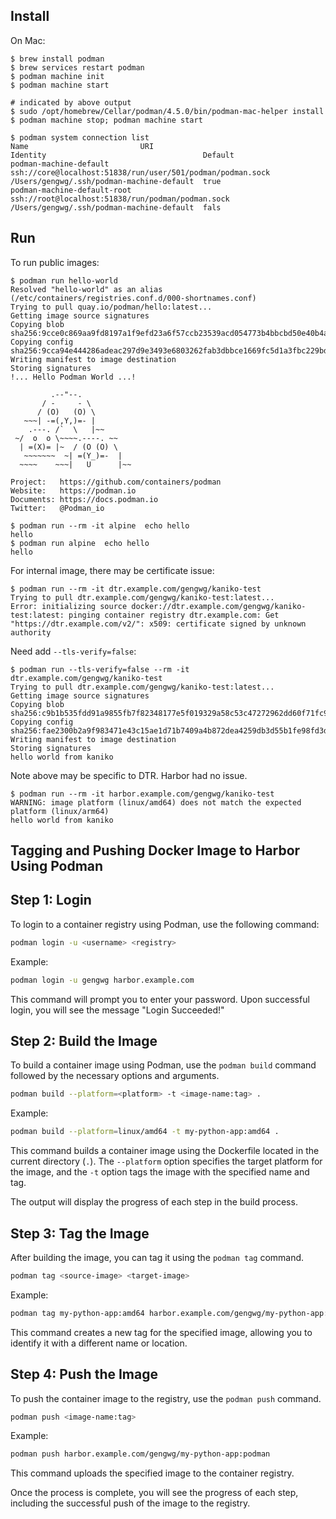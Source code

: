 ## Install

On Mac:

```
$ brew install podman
$ brew services restart podman
$ podman machine init
$ podman machine start

# indicated by above output
$ sudo /opt/homebrew/Cellar/podman/4.5.0/bin/podman-mac-helper install
$ podman machine stop; podman machine start

$ podman system connection list
Name                         URI                                                         Identity                                   Default
podman-machine-default       ssh://core@localhost:51838/run/user/501/podman/podman.sock  /Users/gengwg/.ssh/podman-machine-default  true
podman-machine-default-root  ssh://root@localhost:51838/run/podman/podman.sock           /Users/gengwg/.ssh/podman-machine-default  fals
```

## Run

To run public images:

```
$ podman run hello-world
Resolved "hello-world" as an alias (/etc/containers/registries.conf.d/000-shortnames.conf)
Trying to pull quay.io/podman/hello:latest...
Getting image source signatures
Copying blob sha256:9cce0c869aa9fd8197a1f9efd23a6f57ccb23539acd054773b4bbcbd50e40b4a
Copying config sha256:9cca94e444286adeac297d9e3493e6803262fab3dbbce1669fc5d1a3fbc229bd
Writing manifest to image destination
Storing signatures
!... Hello Podman World ...!

         .--"--.
       / -     - \
      / (O)   (O) \
   ~~~| -=(,Y,)=- |
    .---. /`  \   |~~
 ~/  o  o \~~~~.----. ~~
  | =(X)= |~  / (O (O) \
   ~~~~~~~  ~| =(Y_)=-  |
  ~~~~    ~~~|   U      |~~

Project:   https://github.com/containers/podman
Website:   https://podman.io
Documents: https://docs.podman.io
Twitter:   @Podman_io

$ podman run --rm -it alpine  echo hello
hello
$ podman run alpine  echo hello
hello
```

For internal image, there may be certificate issue:

```
$ podman run --rm -it dtr.example.com/gengwg/kaniko-test
Trying to pull dtr.example.com/gengwg/kaniko-test:latest...
Error: initializing source docker://dtr.example.com/gengwg/kaniko-test:latest: pinging container registry dtr.example.com: Get "https://dtr.example.com/v2/": x509: certificate signed by unknown authority
```

Need add `--tls-verify=false`:

```
$ podman run --tls-verify=false --rm -it dtr.example.com/gengwg/kaniko-test
Trying to pull dtr.example.com/gengwg/kaniko-test:latest...
Getting image source signatures
Copying blob sha256:c9b1b535fdd91a9855fb7f82348177e5f019329a58c53c47272962dd60f71fc9
Copying config sha256:fae2300b2a9f983471e43c15ae1d71b7409a4b872dea4259db3d55b1fe98fd3d
Writing manifest to image destination
Storing signatures
hello world from kaniko
```

Note above may be specific to DTR. Harbor had no issue.

```
$ podman run --rm -it harbor.example.com/gengwg/kaniko-test
WARNING: image platform (linux/amd64) does not match the expected platform (linux/arm64)
hello world from kaniko
```

## Tagging and Pushing Docker Image to Harbor Using Podman

## Step 1: Login

To login to a container registry using Podman, use the following command:

```bash
podman login -u <username> <registry>
```

Example:

```bash
podman login -u gengwg harbor.example.com
```

This command will prompt you to enter your password. Upon successful login, you will see the message "Login Succeeded!"

## Step 2: Build the Image

To build a container image using Podman, use the `podman build` command followed by the necessary options and arguments.

```bash
podman build --platform=<platform> -t <image-name:tag> .
```

Example:

```bash
podman build --platform=linux/amd64 -t my-python-app:amd64 .
```

This command builds a container image using the Dockerfile located in the current directory (`.`). The `--platform` option specifies the target platform for the image, and the `-t` option tags the image with the specified name and tag.

The output will display the progress of each step in the build process.

## Step 3: Tag the Image

After building the image, you can tag it using the `podman tag` command.

```bash
podman tag <source-image> <target-image>
```

Example:

```bash
podman tag my-python-app:amd64 harbor.example.com/gengwg/my-python-app:podman
```

This command creates a new tag for the specified image, allowing you to identify it with a different name or location.

## Step 4: Push the Image

To push the container image to the registry, use the `podman push` command.

```bash
podman push <image-name:tag>
```

Example:

```bash
podman push harbor.example.com/gengwg/my-python-app:podman
```

This command uploads the specified image to the container registry.

Once the process is complete, you will see the progress of each step, including the successful push of the image to the registry.


